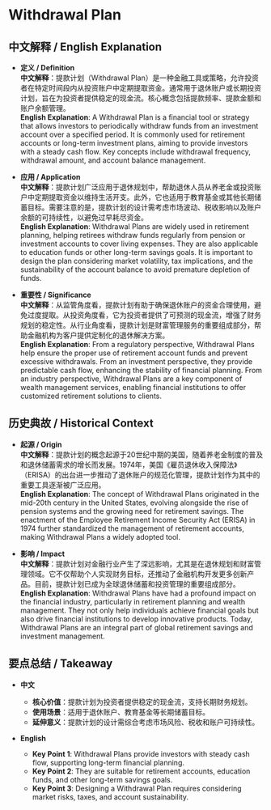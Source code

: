 # Withdrawal Plan

## 中文解释 / English Explanation

* **定义 / Definition**  
  **中文解释**：提款计划（Withdrawal Plan）是一种金融工具或策略，允许投资者在特定时间段内从投资账户中定期提取资金。通常用于退休账户或长期投资计划，旨在为投资者提供稳定的现金流。核心概念包括提款频率、提款金额和账户余额管理。  
  **English Explanation**: A Withdrawal Plan is a financial tool or strategy that allows investors to periodically withdraw funds from an investment account over a specified period. It is commonly used for retirement accounts or long-term investment plans, aiming to provide investors with a steady cash flow. Key concepts include withdrawal frequency, withdrawal amount, and account balance management.

* **应用 / Application**  
  **中文解释**：提款计划广泛应用于退休规划中，帮助退休人员从养老金或投资账户中定期提取资金以维持生活开支。此外，它也适用于教育基金或其他长期储蓄目标。需要注意的是，提款计划的设计需考虑市场波动、税收影响以及账户余额的可持续性，以避免过早耗尽资金。  
  **English Explanation**: Withdrawal Plans are widely used in retirement planning, helping retirees withdraw funds regularly from pension or investment accounts to cover living expenses. They are also applicable to education funds or other long-term savings goals. It is important to design the plan considering market volatility, tax implications, and the sustainability of the account balance to avoid premature depletion of funds.

* **重要性 / Significance**  
  **中文解释**：从监管角度看，提款计划有助于确保退休账户的资金合理使用，避免过度提取。从投资角度看，它为投资者提供了可预测的现金流，增强了财务规划的稳定性。从行业角度看，提款计划是财富管理服务的重要组成部分，帮助金融机构为客户提供定制化的退休解决方案。  
  **English Explanation**: From a regulatory perspective, Withdrawal Plans help ensure the proper use of retirement account funds and prevent excessive withdrawals. From an investment perspective, they provide predictable cash flow, enhancing the stability of financial planning. From an industry perspective, Withdrawal Plans are a key component of wealth management services, enabling financial institutions to offer customized retirement solutions to clients.

## 历史典故 / Historical Context

* **起源 / Origin**  
  **中文解释**：提款计划的概念起源于20世纪中期的美国，随着养老金制度的普及和退休储蓄需求的增长而发展。1974年，美国《雇员退休收入保障法》（ERISA）的出台进一步推动了退休账户的规范化管理，提款计划作为其中的重要工具逐渐被广泛应用。  
  **English Explanation**: The concept of Withdrawal Plans originated in the mid-20th century in the United States, evolving alongside the rise of pension systems and the growing need for retirement savings. The enactment of the Employee Retirement Income Security Act (ERISA) in 1974 further standardized the management of retirement accounts, making Withdrawal Plans a widely adopted tool.

* **影响 / Impact**  
  **中文解释**：提款计划对金融行业产生了深远影响，尤其是在退休规划和财富管理领域。它不仅帮助个人实现财务目标，还推动了金融机构开发更多创新产品。目前，提款计划已成为全球退休储蓄和投资管理的重要组成部分。  
  **English Explanation**: Withdrawal Plans have had a profound impact on the financial industry, particularly in retirement planning and wealth management. They not only help individuals achieve financial goals but also drive financial institutions to develop innovative products. Today, Withdrawal Plans are an integral part of global retirement savings and investment management.

## 要点总结 / Takeaway

* **中文**  
  - **核心价值**：提款计划为投资者提供稳定的现金流，支持长期财务规划。  
  - **使用场景**：适用于退休账户、教育基金等长期储蓄目标。  
  - **延伸意义**：提款计划的设计需综合考虑市场风险、税收和账户可持续性。

* **English**  
  - **Key Point 1**: Withdrawal Plans provide investors with steady cash flow, supporting long-term financial planning.  
  - **Key Point 2**: They are suitable for retirement accounts, education funds, and other long-term savings goals.  
  - **Key Point 3**: Designing a Withdrawal Plan requires considering market risks, taxes, and account sustainability.